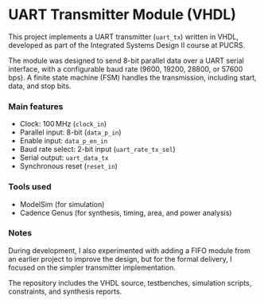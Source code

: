 # UART Transmitter Module (VHDL)

This project implements a UART transmitter (`uart_tx`) written in VHDL, developed as part of the Integrated Systems Design II course at PUCRS.

The module was designed to send 8-bit parallel data over a UART serial interface, with a configurable baud rate (9600, 19200, 28800, or 57600 bps). A finite state machine (FSM) handles the transmission, including start, data, and stop bits.

### Main features

- Clock: 100 MHz (`clock_in`)
- Parallel input: 8-bit (`data_p_in`)
- Enable input: `data_p_en_in`
- Baud rate select: 2-bit input (`uart_rate_tx_sel`)
- Serial output: `uart_data_tx`
- Synchronous reset (`reset_in`)

### Tools used

- ModelSim (for simulation)
- Cadence Genus (for synthesis, timing, area, and power analysis)

### Notes

During development, I also experimented with adding a FIFO module from an earlier project to improve the design, but for the formal delivery, I focused on the simpler transmitter implementation.

The repository includes the VHDL source, testbenches, simulation scripts, constraints, and synthesis reports.

